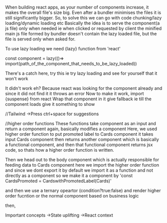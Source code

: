 When building react apps, as your number of components increase, it makes the overall file's size
big. Even after a bundler minimises the files it is still significantly bigger.
So, to solve this we can go with code chunking/lazy loading/dynamic loading etc
Basically the idea is to serve the component(a js file) only when needed ie when clicked or requested by client
the minified main js file formed by bundler doesn't contain the lazy loaded file, but the file is served only
when asked for.

To use lazy loading we need {lazy} function from 'react'

const component = lazy(()=> import(path_of_the_component_that_needs_to_be_lazy_loaded))

There's a catch here, try this ie try lazy loading and see for yourself that it won't work

It didn't work eh?
Because react was looking for the component already and since it did not find it it throws an error
Now to make it work, import {suspense} from react
Wrap that component in it
give fallback ie till the component loads give it something to show


//Tailwind
->Press ctrl+space for suggestions

//higher order functions
These functions take component as an input and return a component again, basically modifies a component
Here, we used higher order function to put promoted label to Cards component
it takes input Cards component then returns another component which is basically a
functional component, and then that functional component returns jsx code, so thats how 
a higher order function is written.

Then we head out to the body component which is actually responsible for feeding data to
Cards component
here we import the higher order function and since we dont export it by default
we import it as a function and not directly as a component
so we make it a component by 'const CardsPromoted = CardswithPromotedLabel(Cards)'

and then we use a ternary opeartor (condition?true:false) and render higher order fucntion or the normal component based on business logic

then, 


Important concepts
    ->State uplifting
    ->React context
